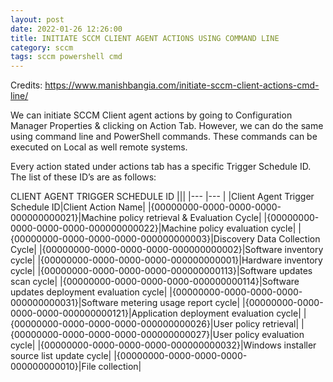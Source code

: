```yaml
---
layout: post
date: 2022-01-26 12:26:00
title: INITIATE SCCM CLIENT AGENT ACTIONS USING COMMAND LINE
category: sccm
tags: sccm powershell cmd
---
```


Credits: https://www.manishbangia.com/initiate-sccm-client-actions-cmd-line/

We can initiate SCCM Client agent actions by going to Configuration Manager Properties & clicking on Action Tab. However, we can do the same using command line and PowerShell commands. These commands can be executed on Local as well remote systems.

Every action stated under actions tab has a specific Trigger Schedule ID. The list of these ID’s are as follows:

CLIENT AGENT TRIGGER SCHEDULE ID
|||
|--- |--- |
|Client Agent Trigger Schedule ID|Client Action Name|
|{00000000-0000-0000-0000-000000000021}|Machine policy retrieval & Evaluation Cycle|
|{00000000-0000-0000-0000-000000000022}|Machine policy evaluation cycle|
|{00000000-0000-0000-0000-000000000003}|Discovery Data Collection Cycle|
|{00000000-0000-0000-0000-000000000002}|Software inventory cycle|
|{00000000-0000-0000-0000-000000000001}|Hardware inventory cycle|
|{00000000-0000-0000-0000-000000000113}|Software updates scan cycle|
|{00000000-0000-0000-0000-000000000114}|Software updates deployment evaluation cycle|
|{00000000-0000-0000-0000-000000000031}|Software metering usage report cycle|
|{00000000-0000-0000-0000-000000000121}|Application deployment evaluation cycle|
|{00000000-0000-0000-0000-000000000026}|User policy retrieval|
|{00000000-0000-0000-0000-000000000027}|User policy evaluation cycle|
|{00000000-0000-0000-0000-000000000032}|Windows installer source list update cycle|
|{00000000-0000-0000-0000-000000000010}|File collection|
